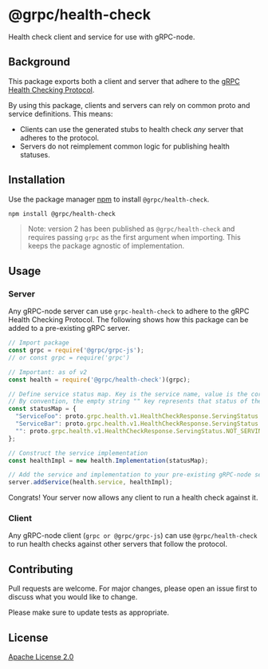 # @grpc/health-check

Health check client and service for use with gRPC-node.

## Background

This package exports both a client and server that adhere to the [gRPC Health Checking Protocol](https://github.com/grpc/grpc/blob/master/doc/health-checking.md).

By using this package, clients and servers can rely on common proto and service definitions. This means:
- Clients can use the generated stubs to health check _any_ server that adheres to the protocol.
- Servers do not reimplement common logic for publishing health statuses.

## Installation

Use the package manager [npm](https://www.npmjs.com/get-npm) to install `@grpc/health-check`.

```bash
npm install @grpc/health-check
```

> Note: version 2 has been published as `@grpc/health-check` and requires passing `grpc` as the first argument when importing. This keeps the package
  agnostic of implementation.

## Usage

### Server

Any gRPC-node server can use `grpc-health-check` to adhere to the gRPC Health Checking Protocol.
The following shows how this package can be added to a pre-existing gRPC server.

```javascript 1.8
// Import package
const grpc = require('@grpc/grpc-js');
// or const grpc = require('grpc')

// Important: as of v2
const health = require('@grpc/health-check')(grpc);

// Define service status map. Key is the service name, value is the corresponding status.
// By convention, the empty string "" key represents that status of the entire server.
const statusMap = {
  "ServiceFoo": proto.grpc.health.v1.HealthCheckResponse.ServingStatus.SERVING,
  "ServiceBar": proto.grpc.health.v1.HealthCheckResponse.ServingStatus.NOT_SERVING,
  "": proto.grpc.health.v1.HealthCheckResponse.ServingStatus.NOT_SERVING,
};

// Construct the service implementation
const healthImpl = new health.Implementation(statusMap);

// Add the service and implementation to your pre-existing gRPC-node server
server.addService(health.service, healthImpl);
```

Congrats! Your server now allows any client to run a health check against it.

### Client

Any gRPC-node client (`grpc or @grpc/grpc-js`) can use `@grpc/health-check` to run health checks against other servers that follow the protocol.

## Contributing

Pull requests are welcome. For major changes, please open an issue first to discuss what you would like to change.

Please make sure to update tests as appropriate.

## License
[Apache License 2.0](https://choosealicense.com/licenses/apache-2.0/)
